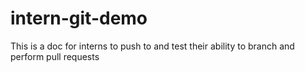 # intern-git-demo
This is a doc for interns to push to and test their ability to branch and perform pull requests
